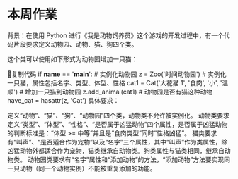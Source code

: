 # 本周作業
背景：在使用 Python 进行《我是动物饲养员》这个游戏的开发过程中，有一个代码片段要求定义动物园、动物、猫、狗四个类。

这个类可以使用如下形式为动物园增加一只猫：

复制代码
if __name__ == '__main__':
    # 实例化动物园
    z = Zoo('时间动物园')
    # 实例化一只猫，属性包括名字、类型、体型、性格
    cat1 = Cat('大花猫 1', '食肉', '小', '温顺')
    # 增加一只猫到动物园
    z.add_animal(cat1)
    # 动物园是否有猫这种动物
    have_cat = hasattr(z, 'Cat')
具体要求：

定义“动物”、“猫”、“狗”、“动物园”四个类，动物类不允许被实例化。
动物类要求定义“类型”、“体型”、“性格”、“是否属于凶猛动物”四个属性，是否属于凶猛动物的判断标准是：“体型 >= 中等”并且是“食肉类型”同时“性格凶猛”。
猫类要求有“叫声”、“是否适合作为宠物”以及“名字”三个属性，其中“叫声”作为类属性，除凶猛动物外都适合作为宠物，猫类继承自动物类。狗类属性与猫类相同，继承自动物类。
动物园类要求有“名字”属性和“添加动物”的方法，“添加动物”方法要实现同一只动物（同一个动物实例）不能被重复添加的功能。